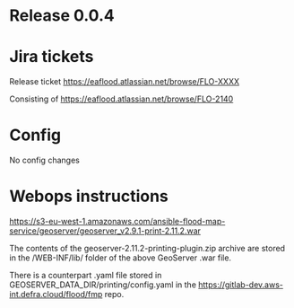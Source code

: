 # Release 0.0.4

# Jira tickets

Release ticket
https://eaflood.atlassian.net/browse/FLO-XXXX

Consisting of
https://eaflood.atlassian.net/browse/FLO-2140


# Config

No config changes

# Webops instructions

https://s3-eu-west-1.amazonaws.com/ansible-flood-map-service/geoserver/geoserver_v2.9.1-print-2.11.2.war

The contents of the geoserver-2.11.2-printing-plugin.zip archive are stored in the /WEB-INF/lib/ folder of the above GeoServer .war file. 

There is a counterpart .yaml file stored in GEOSERVER_DATA_DIR/printing/config.yaml in the https://gitlab-dev.aws-int.defra.cloud/flood/fmp repo. 
